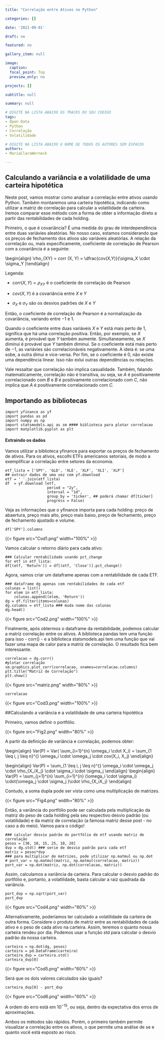 ```yaml
---
title: "Correlação entre Ativos no Python"

categories: []

date: '2021-09-01' 

draft: no

featured: no

gallery_item: null

image:
  caption: 
  focal_point: Top
  preview_only: no

projects: []

subtitle: null

summary: null

# DIGITE NA LISTA ABAIXO OS TRACKS DO SEU CODIGO
tags: 
- Open Data
- Python
- Correlação
- Volatilidade

# DIGITE NA LISTA ABAIXO O NOME DE TODOS OS AUTORES SEM ESPACOS
authors:
- MariaClaraWerneck

---
```

## Calculando a variância e a volatilidade de uma carteira hipotética
Neste post, vamos mostrar como analisar a correlação entre ativos usando Python. Também montaremos uma carteira hipotética, indicando como utilizar a matriz de correlação para calcular a volatilidade da carteira. Iremos comparar esse método com a forma de obter a informação direto a partir das rentabilidades de cada holding.

Primeiro, o que é covariância? É uma medida do grau de interdependência entre duas variávies aleatórias. No nosso caso, estamos considerando que os preços de fechamento dos ativos são variáveis aleatórias. A relação da correlação ou, mais especificamente, coeficiente de correlação de Pearson com a covariância é a seguinte:

\begin{align} \rho_{XY} = corr (X, Y) = \dfrac{cov(X,Y)}{\sigma_X \cdot \sigma_Y }\end{align} 

Legenda: 
- $corr(X,Y) = \rho_{XY}$ é o coeficiente de correlação de Pearson

-  $cov(X,Y)$ é a covariância entre $X$ e $Y$

- $\sigma_X$ e $\sigma_Y$ são os desvios padrões de $X$ e $Y$ 

Então, o coeficiente de correlação de Pearson é a normalização da covariância, variando entre $-1$ e $1$. 

Quando o coeficiente entre duas variáveis $X$ e $Y$ está mais perto de $1$, significa que há uma correlação positiva. Então, por exemplo, se $X$ aumenta, é provável que $Y$ também aumente. Simultaneamente, se $X$ diminui é provável que $Y$ também diminui.
Se o coeficiente está mais perto de $-1$, as variávies são correlacionáveis negativamente. A ideia é: se uma sobe, a outra dimui e vice-versa.
Por fim, se o coeficiente é $0$, não existe uma dependência linear. Isso não exlui outras dependências ou relações.

Vale ressaltar que correlação não implica casualidade. Também, falando matematicamente, correlação não é transitiva, ou seja, se $A$ é positivamente correlacionado com $B$ e $B$ é positivamente correlacionado com $C$, não implica que $A$ é positivamente correlacionado com $C$.

## Importando as bibliotecas
	
    import yfinance as yf
    import pandas as pd 
    import numpy as np
    import statsmodels.api as sm #### biblioteca para plotar correlacao
    import matplotlib.pyplot as plt

#### Extraindo os dados

Vamos utilizar a biblioteca yfinance para exportar os preços de fechamento de ativos. Para os ativos, escolhi ETFs americanos setoriais, de modo a exemplificar a correlação entre setores da economia.

    etf_lista = ['SPY', 'GLD', 'XLE', 'XLF', 'XLI', 'XLP']
    ## extrair dados de uma vez com yf.download
    etf = ' '.join(etf_lista)
    df  = yf.download (etf, 
                       period = "2y",
                       interval = "1d",
                       group_by = 'ticker', ## poderá chamar df[ticker]
                       progress = False)

Veja as informações que o yfinance importa para cada holding: preço de abaertura, preço mais alto, preço mais baixo, preço de fechamento, preço de fechamento ajustado e volume.

    df['SPY'].columns

{{< figure src="Cod1.png" width="100%" >}}  

Vamos calcular o retorno diário para cada ativo:

    ### Calcular rentabilidade usando pct_change
    for etf in etf_lista:
    df[(etf, 'Return')] = df[(etf, 'Close')].pct_change()  

Agora, vamos criar um dataframe apenas com a rentabilidade de cada ETF.

    ### dataframe dg apenas com rentabilidades de cada etf 
    colunas = list()
    for elem in etf_lista:
      	colunas.append((elem, 'Return'))
    dg = df.filter(items=colunas)
    dg.columns = etf_lista ### muda nome das colunas
    dg.head()

{{< figure src="Cod2.png" width="100%" >}}  

Finalmente, após obtermos o dataframe da rentabilidade, podemos calcular a matriz correlação entre os ativos. A biblioteca pandas tem uma função para isso - corr() - e a biblioteca statsmodels.api tem uma função que vai fazer uma mapa de calor para a matriz de correlação. O resultado fica bem interessante.

    correlacao = dg.corr()
    #plotar correlação
    sm.graphics.plot_corr(correlacao, xnames=correlacao.columns)
    plt.title("Matriz de Correlação")
    plt.show()

{{< figure src="matriz.png" width="80%" >}}    

    correlacao

{{< figure src="Cod3.png" width="100%" >}}  

##Calculando a variância e a volatilidade de uma carteira hipotética

Primeiro, vamos definir o portfólio. 

{{< figure src="Fig2.png" width="80%" >}}  

A partir da definição de variância e correlação, podemos obter:

\begin{align} Var(P) = Var( \sum_{i=1}^{n} \omega_i \cdot X_i) = \sum_{1 \leq i, j \leq n}^{} \omega_i \cdot \omega_j \cdot cov(X_i, X_j) \end{align} 

\begin{align} Var(P) = \sum_{1 \leq i, j \leq n}^{} \omega_i \cdot \omega_j \cdot \rho_{X_iX_j} \cdot \sigma_i \cdot \sigma_j \end{align} 
\begin{align} Var(P) = \sum_{j=1}^{n} \sum_{i=1}^{n} (\omega_i \cdot \sigma_i) \cdot(\omega_j  \cdot \sigma_j )\cdot \rho_{X_iX_j} \end{align} 

Contudo, a soma dupla pode ser vista como uma multiplicação de matrizes.

{{< figure src="Fig4.png" width="80%" >}}  

Então, a variância do portfólio pode ser calculada pela multiplicação da matriz do peso de cada holding pela seu respectivo desvio padrão (ou volatilidade) e da matriz de correlação (a famosa matriz desse post - no caso a do meio). Vamos para o código!

    ### calcular desvio padrão do portfólio de etf usando matriz de correlação
    pesos = [30, 10, 15, 25, 10, 20]
    dvp = dg.std() ### serie de desvio padrão para cada etf
    matriz = pesos*dvp
    ### para multiplicar de matrizes, pode utilizar np.matmul ou np.dot
    # port_var = np.matmul(matriz, np.matmul(correlacao, matriz))
    port_var = np.dot(matriz, np.dot(correlacao, matriz))

Assim, calculamos a variância da carteira. Para calcular o desvio padrão do portfólio e, portanto, a volatilidade, basta calcular a raiz quadrada da variância.

    port_dvp = np.sqrt(port_var)
    port_dvp

{{< figure src="Cod4.png" width="60%" >}}  

Alternativamente, poderíamos ter calculado a volatilidade da carteira de outra forma. Considere o produto de matriz entre as rentabilidades de cada ativo e o peso de cada ativo na carteira. Assim, teremos o quanto nossa carteira rendeu por dia. Podemos usar a função std para calcular o desvio padrão da nossa carteira.

    carteira = np.dot(dg, pesos)
    carteira = pd.DataFrame(carteira)
    carteira_dvp = carteira.std()
    carteira_dvp[0]

{{< figure src="Cod5.png" width="60%" >}}  

Será que os dois valores calculados são iguais?

    carteira_dvp[0] - port_dvp

{{< figure src="Cod6.png" width="60%" >}}

A ordem do erro está em $10^{-15}$, ou seja, dentro da expectativa dos erros de aproximações.

Ambos os métodos são rápidos. Porém, o primeiro também permite visualizar a correlação entre os ativos, o que permite uma análise de se e quanto você está exposto ao risco.
